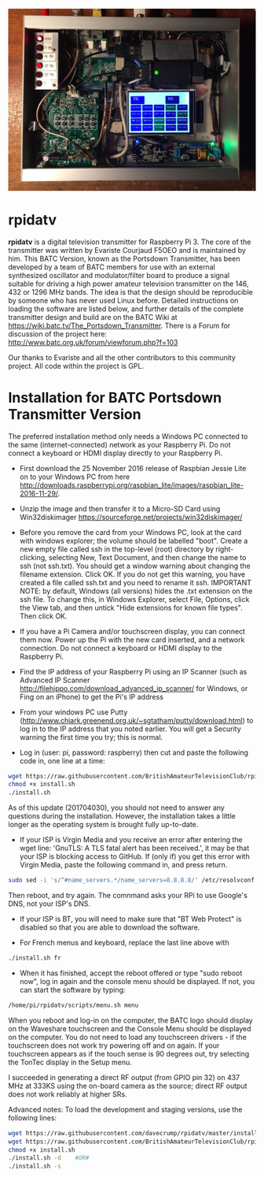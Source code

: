 ![rpidatv banner](/doc/img/Portsdown3.jpg)
# rpidatv
**rpidatv** is a digital television transmitter for Raspberry Pi 3.  The core of the transmitter was written by Evariste Courjaud F5OEO and is maintained by him.  This BATC Version, known as the Portsdown Transmitter, has been developed by a team of BATC members for use with an external synthesized oscillator and modulator/filter board to produce a signal suitable for driving a high power amateur television transmitter on the 146, 432 or 1296 MHz bands.  The idea is that the design should be reproducible by someone who has never used Linux before.  Detailed instructions on loading the software are listed below, and further details of the complete transmitter design and build are on the BATC Wiki at https://wiki.batc.tv/The_Portsdown_Transmitter.  There is a Forum for discussion of the project here: http://www.batc.org.uk/forum/viewforum.php?f=103

Our thanks to Evariste and all the other contributors to this community project.  All code within the project is GPL.

# Installation for BATC Portsdown Transmitter Version

The preferred installation method only needs a Windows PC connected to the same (internet-connected) network as your Raspberry Pi.  Do not connect a keyboard or HDMI display directly to your Raspberry Pi.

- First download the 25 November 2016 release of Raspbian Jessie Lite on to your Windows PC from here http://downloads.raspberrypi.org/raspbian_lite/images/raspbian_lite-2016-11-29/.  

- Unzip the image and then transfer it to a Micro-SD Card using Win32diskimager https://sourceforge.net/projects/win32diskimager/

- Before you remove the card from your Windows PC, look at the card with windows explorer; the volume should be labelled "boot".  Create a new empty file called ssh in the top-level (root) directory by right-clicking, selecting New, Text Document, and then change the name to ssh (not ssh.txt).  You should get a window warning about changing the filename extension.  Click OK.  If you do not get this warning, you have created a file called ssh.txt and you need to rename it ssh.  IMPORTANT NOTE: by default, Windows (all versions) hides the .txt extension on the ssh file.  To change this, in Windows Explorer, select File, Options, click the View tab, and then untick "Hide extensions for known file types". Then click OK.

- If you have a Pi Camera and/or touchscreen display, you can connect them now.  Power up the Pi with the new card inserted, and a network connection.  Do not connect a keyboard or HDMI display to the Raspberry Pi. 

- Find the IP address of your Raspberry Pi using an IP Scanner (such as Advanced IP Scanner http://filehippo.com/download_advanced_ip_scanner/ for Windows, or Fing on an iPhone) to get the Pi's IP address 

- From your windows PC use Putty (http://www.chiark.greenend.org.uk/~sgtatham/putty/download.html) to log in to the IP address that you noted earlier.  You will get a Security warning the first time you try; this is normal.

- Log in (user: pi, password: raspberry) then cut and paste the following code in, one line at a time:

```sh
wget https://raw.githubusercontent.com/BritishAmateurTelevisionClub/rpidatv/master/install.sh
chmod +x install.sh
./install.sh
```
As of this update (201704030), you should not need to answer any questions during the installation.  However, the installation takes a little longer as the operating system is brought fully up-to-date.

- If your ISP is Virgin Media and you receive an error after entering the wget line: 'GnuTLS: A TLS fatal alert has been received.', it may be that your ISP is blocking access to GitHub.  If (only if) you get this error with Virgin Media, paste the following command in, and press return.
```sh
sudo sed -i 's/^#name_servers.*/name_servers=8.8.8.8/' /etc/resolvconf.conf
```
Then reboot, and try again.  The comnmand asks your RPi to use Google's DNS, not your ISP's DNS.

- If your ISP is BT, you will need to make sure that "BT Web Protect" is disabled so that you are able to download the software.

- For French menus and keyboard, replace the last line above with 
```sh
./install.sh fr
```

- When it has finished, accept the reboot offered or type "sudo reboot now", log in again and the console menu should be displayed.  If not, you can start the software by typing:

```sh
/home/pi/rpidatv/scripts/menu.sh menu
```

When you reboot and log-in on the computer, the BATC logo should display on the Waveshare touchscreen and the Console Menu should be displayed on the computer.  You do not need to load any touchscreen drivers - if the touchscreen does not work try powering off and on again.  If your touchscreen appears as if the touch sense is 90 degrees out, try selecting the TonTec display in the Setup menu.

I succeeded in generating a direct RF output (from GPIO pin 32) on 437 MHz at 333KS using the on-board camera as the source; direct RF output does not work reliably at higher SRs.  

Advanced notes:  To load the development and staging versions, use the following lines:
```sh
wget https://raw.githubusercontent.com/davecrump/rpidatv/master/install.sh  #OR#
wget https://raw.githubusercontent.com/BritishAmateurTelevisionClub/rpidatv/batc_staging/install.sh
chmod +x install.sh
./install.sh -d    #OR#
./install.sh -s
```
